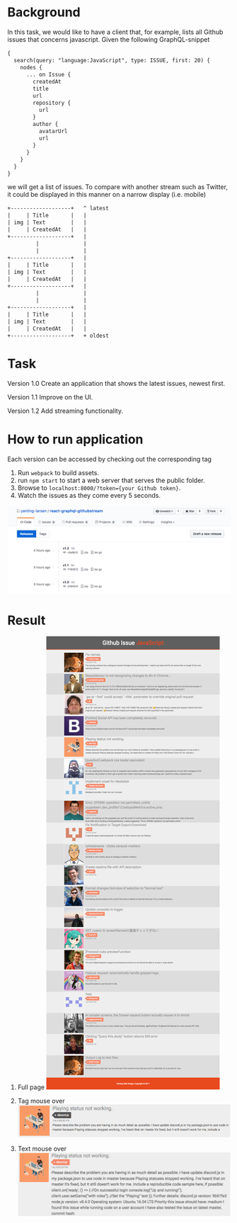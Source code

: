 # Background

In this task, we would like to have a client that, for example, lists all Github issues that concerns javascript. Given the following GraphQL-snippet

```
{
  search(query: "language:JavaScript", type: ISSUE, first: 20) {
    nodes {
      ... on Issue {
        createdAt
        title
        url
        repository {
          url
        }
        author {
          avatarUrl
          url
        }
      }
    }
  }
}
```

we will get a list of issues. To compare with another stream such as Twitter, it could be displayed in this manner on a narrow display (i.e. mobile)

```
+-------------------+   ^ latest
|     | Title       |   |
| img | Text        |   |
|     | CreatedAt   |   |
+-------------------+   |
         |              |
         |              |
+-------------------+   |
|     | Title       |   |
| img | Text        |   |
|     | CreatedAt   |   |
+-------------------+   |
         |              |
         |              |
+-------------------+   |
|     | Title       |   |
| img | Text        |   |
|     | CreatedAt   |   |
+-------------------+   + oldest
```

# Task

Version 1.0
Create an application that shows the latest issues, newest first. 

Version 1.1
Improve on the UI.

Version 1.2
Add streaming functionality.

# How to run application

Each version can be accessed by checking out the corresponding tag

1. Run `webpack` to build assets.
2. run `npm start` to start a web server that serves the public folder.
3. Browse to `localhost:8000/?token={your Github token}`.
4. Watch the issues as they come every 5 seconds.

![screenshot from web](docs/version_tags.png)


# Result

1. Full page
![screenshot from web](docs/web_screenshot.png)

2. Tag mouse over
![screenshot from tag (mouseover)](docs/tag_hover.png)

3. Text mouse over
![screenshot from text (mouseover)](docs/text_hover.png)
